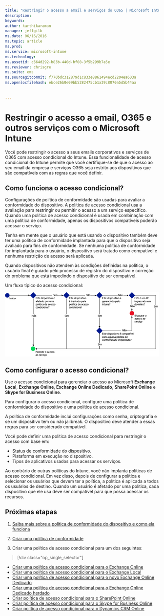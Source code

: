 ```yaml
---
title: "Restringir o acesso a email e serviços do O365 | Microsoft Intune"
description: 
keywords: 
author: karthikaraman
manager: jeffgilb
ms.date: 06/16/2016
ms.topic: article
ms.prod: 
ms.service: microsoft-intune
ms.technology: 
ms.assetid: c564d292-b83b-440d-bf08-3f5b299b7a5e
ms.reviewer: chrisgre
ms.suite: ems
ms.sourcegitcommit: f770bdc312879d1c833e8861494ecd2204ea603a
ms.openlocfilehash: ebce26b0e09bb5282475cb1a39c8070a5d5b44aa


---
```


# Restringir o acesso a email, O365 e outros serviços com o Microsoft Intune
Você pode restringir o acesso a seus emails corporativos e serviços de O365 com acesso condicional do Intune. Essa funcionalidade de acesso condicional do Intune permite que você certifique-se de que o acesso ao seu email da empresa e serviços O365 seja restrito aos dispositivos que são compatíveis com as regras que você definir.
## Como funciona o acesso condicional?
Configurações de política de conformidade são usadas para avaliar a conformidade do dispositivo. A política de acesso condicional usa a avaliação para restringir ou permitir o acesso a um serviço específico. Quando uma política de acesso condicional é usada em combinação com uma política de conformidade, apenas os dispositivos compatíveis poderão acessar o serviço.

Tenha em mente que o usuário que está usando o dispositivo também deve ter uma política de conformidade implantada para que o dispositivo seja avaliado para fins de conformidade.
Se nenhuma política de conformidade for implantada para o usuário, o dispositivo será tratado como compatível e nenhuma restrição de acesso será aplicada.

Quando dispositivos não atendem às condições definidas na política, o usuário final é guiado pelo processo de registro do dispositivo e correção do problema que está impedindo o dispositivo de ser compatível.

Um fluxo típico do acesso condicional:

![O diagrama mostra os pontos de decisão usados para determinar se um dispositivo tem acesso permitido ou bloqueado acesso a um serviço](../media/ConditionalAccess4.png)

## Como configurar o acesso condicional?
Use o acesso condicional para gerenciar o acesso ao Microsoft **Exchange Local**, **Exchange Online**, **Exchange Online Dedicado**, **SharePoint Online** e **Skype for Business Online**.

Para configurar o acesso condicional, configure uma política de conformidade do dispositivo e uma política de acesso condicional.

A política de conformidade inclui configurações como senha, criptografia e se um dispositivo tem ou não jailbreak. O dispositivo deve atender a essas regras para ser considerado compatível.

Você pode definir uma política de acesso condicional para restringir o acesso com base em:
- Status de conformidade do dispositivo.
- Plataforma em execução no dispositivo.
- Tipos de aplicativos usados para acessar os serviços.

Ao contrário de outras políticas do Intune, você não implanta políticas de acesso condicional. Em vez disso, depois de configurar a política e selecionar os usuários que devem ter a política, a política é aplicada a todos os usuários de destino. Quando um usuário é afetado por uma política, cada dispositivo que ele usa deve ser compatível para que possa acessar os recursos.


## Próximas etapas
1. [Saiba mais sobre a política de conformidade do dispositivo e como ela funciona ](introduction-to-device-compliance-policies-in-microsoft-intune.md)

2. [Criar uma política de conformidade](create-a-device-compliance-policy-in-microsoft-intune.md)

2.  Criar uma política de acesso condicional para um dos seguintes:
> [!div class="op_single_selector"]
  - [Criar uma política de acesso condicional para o Exchange Online](restrict-access-to-exchange-online-with-microsoft-intune.md)
  - [Criar uma política de acesso condicional para o Exchange Local](restrict-access-to-exchange-onpremises-with-microsoft-intune.md)
  - [Criar uma política de acesso condicional para o novo Exchange Online Dedicado](restrict-access-to-exchange-online-with-microsoft-intune.md)
  - [Criar uma política de acesso condicional para o Exchange Online Dedicado herdado](restrict-access-to-exchange-onpremises-with-microsoft-intune.md)
  - [Criar política de acesso condicional para o SharePoint Online](restrict-access-to-sharepoint-online-with-microsoft-intune.md)
  - [Criar política de acesso condicional para o Skype for Business Online](restrict-access-to-skype-for-business-online-with-microsoft-intune.md)
  - [Criar política de acesso condicional para o Dynamics CRM Online](restrict-access-to-dynamics-crm-online-with-microsoft-intune.md)



<!--HONumber=Jun16_HO3-->


